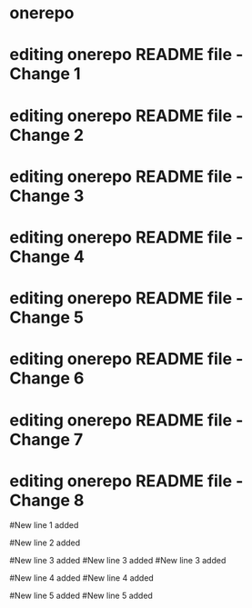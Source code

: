 # onerepo
 # editing onerepo README file - Change 1
 # editing onerepo README file - Change 2
 # editing onerepo README file - Change 3
 # editing onerepo README file - Change 4
 
 # editing onerepo README file - Change 5
 # editing onerepo README file - Change 6
 # editing onerepo README file - Change 7
 # editing onerepo README file - Change 8
 
 #New line 1 added

 #New line 2 added
 
 #New line 3 added
 #New line 3 added
 #New line 3 added

 #New line 4 added
 #New line 4 added
 
 #New line 5 added
 #New line 5 added
 
